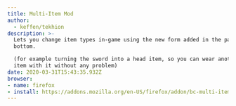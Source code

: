 ```yaml
---
title: Multi-Item Mod
author:
  - keffen/tekhion
description: >-
  Lets you change item types in-game using the new form added in the page
  bottom.

  (for example turning the sword into a head item, so you can wear another hand
  item with it without any problem)
date: 2020-03-31T15:43:35.932Z
browser:
- name: firefox
- install: https://addons.mozilla.org/en-US/firefox/addon/bc-multi-item/
---
```

